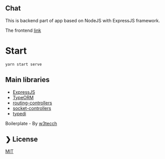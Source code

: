 ## Chat

This is backend part of app based on NodeJS with ExpressJS framework.


The frontend [link](https://github.com/GroundedTeam/chat-fe)

# Start
`yarn start serve`

## Main libraries

- [ExpressJS](https://expressjs.com)
- [TypeORM](http://typeorm.io)
- [routing-controllers](https://github.com/typestack/routing-controllers)
- [socket-controllers](https://github.com/typestack/socket-controllers)
- [typedi](https://github.com/typestack/typedi)

Boilerplate - By [w3tecch](https://github.com/w3tecch/express-typescript-boilerplate)
## ❯ License

[MIT](/LICENSE)
